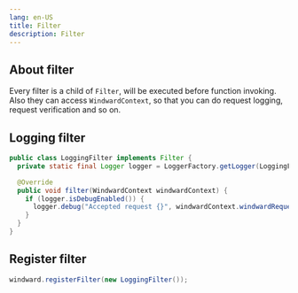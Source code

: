 ```yaml
---
lang: en-US
title: Filter
description: Filter
---
```


## About filter

Every filter is a child of `Filter`, will be executed before function invoking. Also they can access `WindwardContext`, so that you can do request logging, request verification and so on.

## Logging filter

```java
public class LoggingFilter implements Filter {
  private static final Logger logger = LoggerFactory.getLogger(LoggingFilter.class);

  @Override
  public void filter(WindwardContext windwardContext) {
    if (logger.isDebugEnabled()) {
      logger.debug("Accepted request {}", windwardContext.windwardRequest().getUri());
    }
  }
}
```

## Register filter

```java
windward.registerFilter(new LoggingFilter());
```
